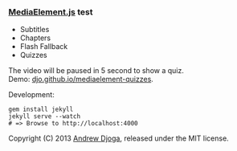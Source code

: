 ### [MediaElement.js](http://mediaelementjs.com) test

* Subtitles
* Chapters
* Flash Fallback
* Quizzes

The video will be paused in 5 second to show a quiz.<br>
Demo:&nbsp;[djo.github.io/mediaelement-quizzes](http://djo.github.io/mediaelement-quizzes).

Development:

    gem install jekyll
    jekyll serve --watch
    # => Browse to http://localhost:4000

Copyright (C) 2013 [Andrew Djoga](http://andrewdjoga.com), released under the MIT license.
